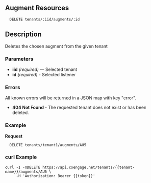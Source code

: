## Augment Resources

```
  DELETE tenants/:iid/augments/:id
```

## Description

Deletes the chosen augment from the given tenant


### Parameters

- **iid** _(required)_ — Selected tenant
- **id** _(required)_ - Selected listener 

### Errors

All known errors will be returned in a JSON map with key "error".

- **404 Not Found** - The requested tenant does not exist or has been deleted.

### Example

**Request**

```
  DELETE tenants/tenant1/augments/AU5
```


### curl Example

```
curl -I -XDELETE https://api.cxengage.net/tenants/{{tenant-name}}/augments/AU5 \
     -H 'Authorization: Bearer {{token}}'
```
